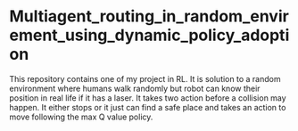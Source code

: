 # Multiagent_routing_in_random_envirement_using_dynamic_policy_adoption
This repository contains one of my project in RL. It is solution to a random environment where humans walk randomly but robot can know their position in real life if it has a laser. It takes two action before a collision may happen. It either stops or it just can find a safe place and takes an action to move following the max Q value policy.
